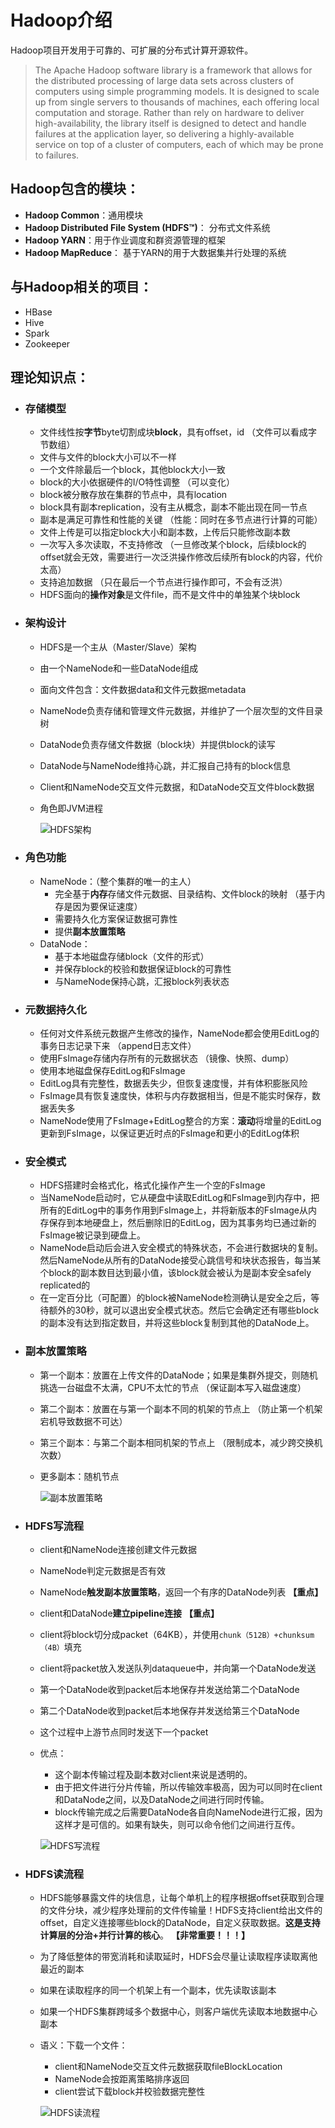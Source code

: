 # Hadoop介绍

Hadoop项目开发用于可靠的、可扩展的分布式计算开源软件。

> The Apache Hadoop software library is a framework that allows for the distributed processing of large data sets across clusters of computers using simple programming models. It is designed to scale up from single servers to thousands of machines, each offering local computation and storage. Rather than rely on hardware to deliver high-availability, the library itself is designed to detect and handle failures at the application layer, so delivering a highly-available service on top of a cluster of computers, each of which may be prone to failures.

## Hadoop包含的模块：

- **Hadoop Common**：通用模块
- **Hadoop Distributed File System (HDFS™)**： 分布式文件系统
- **Hadoop YARN**：用于作业调度和群资源管理的框架
- **Hadoop MapReduce**： 基于YARN的用于大数据集并行处理的系统

## 与Hadoop相关的项目：

- HBase
- Hive
- Spark
- Zookeeper

## 理论知识点：

- ### 存储模型

  - 文件线性按**字节**byte切割成块**block**，具有offset，id   （文件可以看成字节数组）
  - 文件与文件的block大小可以不一样
  - 一个文件除最后一个block，其他block大小一致
  - block的大小依据硬件的I/O特性调整     （可以变化）
  - block被分散存放在集群的节点中，具有location
  - block具有副本replication，没有主从概念，副本不能出现在同一节点
  - 副本是满足可靠性和性能的关键      （性能：同时在多节点进行计算的可能）
  - 文件上传是可以指定block大小和副本数，上传后只能修改副本数
  - 一次写入多次读取，不支持修改     （一旦修改某个block，后续block的offset就会无效，需要进行一次泛洪操作修改后续所有block的内容，代价太高）
  - 支持追加数据     （只在最后一个节点进行操作即可，不会有泛洪）
  - HDFS面向的**操作对象**是文件file，而不是文件中的单独某个块block

- ### 架构设计

  - HDFS是一个主从（Master/Slave）架构

  - 由一个NameNode和一些DataNode组成    

  - 面向文件包含：文件数据data和文件元数据metadata

  - NameNode负责存储和管理文件元数据，并维护了一个层次型的文件目录树

  - DataNode负责存储文件数据（block块）并提供block的读写

  - DataNode与NameNode维持心跳，并汇报自己持有的block信息

  - Client和NameNode交互文件元数据，和DataNode交互文件block数据

  - 角色即JVM进程

    ![HDFS架构](https://user-images.githubusercontent.com/17522733/95022734-6463be80-0679-11eb-9262-a65aa00df76e.png)

- ### 角色功能

  - NameNode：（整个集群的唯一的主人）
    - 完全基于**内存**存储文件元数据、目录结构、文件block的映射     （基于内存是因为要保证速度）
    - 需要持久化方案保证数据可靠性
    - 提供**副本放置策略**
  - DataNode：
    - 基于本地磁盘存储block（文件的形式）
    - 并保存block的校验和数据保证block的可靠性
    - 与NameNode保持心跳，汇报block列表状态

- ### 元数据持久化

  - 任何对文件系统元数据产生修改的操作，NameNode都会使用EditLog的事务日志记录下来     （append日志文件）
  - 使用FsImage存储内存所有的元数据状态                                                                                   （镜像、快照、dump）
  - 使用本地磁盘保存EditLog和FsImage
  - EditLog具有完整性，数据丢失少，但恢复速度慢，并有体积膨胀风险
  - FsImage具有恢复速度快，体积与内存数据相当，但是不能实时保存，数据丢失多
  - NameNode使用了FsImage+EditLog整合的方案：**滚动**将增量的EditLog更新到FsImage，以保证更近时点的FsImage和更小的EditLog体积

- ### 安全模式

  - HDFS搭建时会格式化，格式化操作产生一个空的FsImage
  - 当NameNode启动时，它从硬盘中读取EditLog和FsImage到内存中，把所有的EditLog中的事务作用到FsImage上，并将新版本的FsImage从内存保存到本地硬盘上，然后删除旧的EditLog，因为其事务均已通过新的FsImage被记录到硬盘上。
  - NameNode启动后会进入安全模式的特殊状态，不会进行数据块的复制。然后NameNode从所有的DataNode接受心跳信号和块状态报告，每当某个block的副本数目达到最小值，该block就会被认为是副本安全safely replicated的
  - 在一定百分比（可配置）的block被NameNode检测确认是安全之后，等待额外的30秒，就可以退出安全模式状态。然后它会确定还有哪些block的副本没有达到指定数目，并将这些block复制到其他的DataNode上。

- ### 副本放置策略

  - 第一个副本：放置在上传文件的DataNode；如果是集群外提交，则随机挑选一台磁盘不太满，CPU不太忙的节点     （保证副本写入磁盘速度）

  - 第二个副本：放置在与第一个副本不同的机架的节点上    （防止第一个机架宕机导致数据不可达）

  - 第三个副本：与第二个副本相同机架的节点上                  （限制成本，减少跨交换机次数）

  - 更多副本：随机节点

    ![副本放置策略](https://user-images.githubusercontent.com/17522733/95025784-8286ea00-068c-11eb-9d3f-275fadee6cab.png)

- ### HDFS写流程

  - client和NameNode连接创建文件元数据

  - NameNode判定元数据是否有效

  - NameNode**触发副本放置策略**，返回一个有序的DataNode列表    **【重点】**

  - client和DataNode**建立pipeline连接**                                               **【重点】**

  - client将block切分成packet（64KB），并使用`chunk（512B）+chunksum（4B）`填充

  - client将packet放入发送队列dataqueue中，并向第一个DataNode发送

  - 第一个DataNode收到packet后本地保存并发送给第二个DataNode

  - 第二个DataNode收到packet后本地保存并发送给第三个DataNode

  - 这个过程中上游节点同时发送下一个packet

  - 优点：

    - 这个副本传输过程及副本数对client来说是透明的。
    - 由于把文件进行分片传输，所以传输效率极高，因为可以同时在client和DataNode之间，以及DataNode之间进行同时传输。
    - block传输完成之后需要DataNode各自向NameNode进行汇报，因为这样才是可信的。如果有缺失，则可以命令他们之间进行互传。

    ![HDFS写流程](https://user-images.githubusercontent.com/17522733/95025060-66347e80-0687-11eb-8773-ad389564eaae.png)

- ### HDFS读流程

  - HDFS能够暴露文件的块信息，让每个单机上的程序根据offset获取到合理的文件分块，减少程序处理前的文件传输量！HDFS支持client给出文件的offset，自定义连接哪些block的DataNode，自定义获取数据。**这是支持计算层的分治+并行计算的核心**。  **【非常重要！！！】**

  - 为了降低整体的带宽消耗和读取延时，HDFS会尽量让读取程序读取离他最近的副本

  - 如果在读取程序的同一个机架上有一个副本，优先读取该副本

  - 如果一个HDFS集群跨域多个数据中心，则客户端优先读取本地数据中心副本

  - 语义：下载一个文件：

    - client和NameNode交互文件元数据获取fileBlockLocation
    - NameNode会按距离策略排序返回
    - client尝试下载block并校验数据完整性

    ![HDFS读流程](https://user-images.githubusercontent.com/17522733/95025432-02f81b80-068a-11eb-8aea-eb303bd4e6f4.png)

